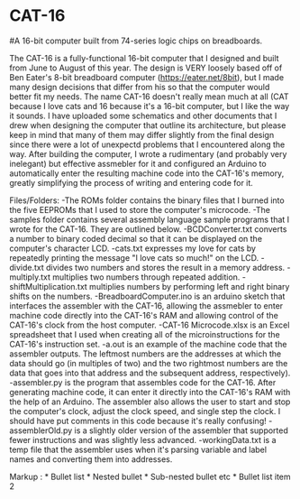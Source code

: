 # CAT-16
#A 16-bit computer built from 74-series logic chips on breadboards.

The CAT-16 is a fully-functional 16-bit computer that I designed and built from June to August of this year. The design is VERY loosely based off of Ben Eater's 8-bit breadboard computer (https://eater.net/8bit), but I made many design decisions that differ from his so that the computer would better fit my needs. The name CAT-16 doesn't really mean much at all (CAT because I love cats and 16 because it's a 16-bit computer, but I like the way it sounds. I have uploaded some schematics and other documents that I drew when designing the computer that outline its architecture, but please keep in mind that many of them may differ slightly from the final design since there were a lot of unexpectd problems that I encountered along the way. After building the computer, I wrote a rudimentary (and probably very inelegant) but effective assmebler for it and configured an Arduino to automatically enter the resulting machine code into the CAT-16's memory, greatly simplifying the process of writing and entering code for it.

Files/Folders:
  -The ROMs folder contains the binary files that I burned into the five EEPROMs that I used to store the computer's microcode.
  -The samples folder contains several assembly language sample programs that I wrote for the CAT-16. They are outlined below.
    -BCDConverter.txt converts a number to binary coded decimal so that it can be displayed on the computer's character LCD.
    -cats.txt expresses my love for cats by repeatedly printing the message "I love cats so much!" on the LCD.
    -divide.txt divides two numbers and stores the result in a memory address.
    -multiply.txt multiplies two numbers through repeated addition.
    -shiftMultiplication.txt multiplies numbers by performing left and right binary shifts on the numbers.
  -BreadboardComputer.ino is an arduino sketch that interfaces the assembler with the CAT-16, allowing the assmebler to enter machine code directly into the CAT-16's    RAM and allowing control of the CAT-16's clock from the host computer.
  -CAT-16 Microcode.xlsx is an Excel spreadsheet that I used when creating all of the microinstructions for the CAT-16's instruction set.
  -a.out is an example of the machine code that the assembler outputs. The leftmost numbers are the addresses at which the data should go (in multiples of two) and      the two rightmost numbers are the data that goes into that address and the subsequent address, respectively).
  -assembler.py is the program that assembles code for the CAT-16. After generating machine code, it can enter it directly into the CAT-16's RAM with the help of an     Arduino. The assembler also allows the user to start and stop the computer's clock, adjust the clock speed, and single step the clock. I should have put             comments in this code because it's really confusing!
 -assemblerOld.py is a slightly older version of the assembler that supported fewer instructions and was slightly less advanced.
  -workingData.txt is a temp file that the assembler uses when it's parsing variable and label names and converting them into addresses.
  
 Markup : * Bullet list
              * Nested bullet
                  * Sub-nested bullet etc
          * Bullet list item 2
